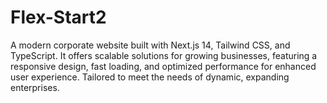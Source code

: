 # Flex-Start2
A modern corporate website built with Next.js 14, Tailwind CSS, and TypeScript. It offers scalable solutions for growing businesses, featuring a responsive design, fast loading, and optimized performance for enhanced user experience. Tailored to meet the needs of dynamic, expanding enterprises.
